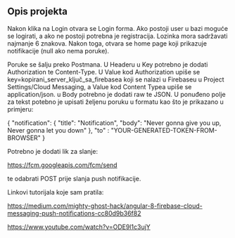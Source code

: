 ## Opis projekta

Nakon klika na Login otvara se Login forma. Ako postoji user u bazi moguće se logirati, a ako ne postoji potrebna je registracija. Lozinka mora sadržavati najmanje 6 znakova. Nakon toga, otvara se home page koji prikazuje notifikacije (null ako nema poruke).

Poruke se šalju preko Postmana. U Headeru u Key potrebno je dodati Authorization te Content-Type. U Value kod Authorization upiše se key=kopirani_server_ključ_sa_firebasea koji se nalazi u Firebaseu u Project Settings/Cloud Messaging, a Value kod Content Typea upiše se application/json. 
u Body potrebno je dodati raw te JSON. U ponuđeno polje za tekst potebno je upisati željenu poruku u formatu kao što je prikazano u primjeru:

{
 "notification": {
 "title": "Notification", 
 "body": "Never gonna give you up, Never gonna let you down"
 },
 "to" : "YOUR-GENERATED-TOKEN-FROM-BROWSER"
}

Potrebno je dodati lik za slanje: 

https://fcm.googleapis.com/fcm/send

te odabrati POST prije slanja push notifikacije.

Linkovi tutorijala koje sam pratila:

https://medium.com/mighty-ghost-hack/angular-8-firebase-cloud-messaging-push-notifications-cc80d9b36f82

https://www.youtube.com/watch?v=ODE9l1c3ujY